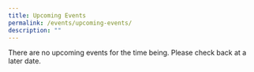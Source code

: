 ```yaml
---
title: Upcoming Events
permalink: /events/upcoming-events/
description: ""
---
```

There are no upcoming events for the time being. Please check back at a later date.
